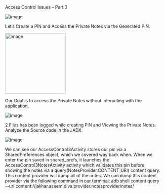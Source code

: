 Access Control Issues – Part 3

![image](https://github.com/SantoshKumarP1412/Android-Security/assets/140537888/6b763420-f08e-4823-871e-fd2c2f6ea430)


Let’s Create a PIN and Access the Private Notes via the Generated PIN.

<img width="196" alt="image" src="https://github.com/SantoshKumarP1412/Android-Security/assets/140537888/6f7654a8-a798-4254-84a0-5a6cb8c9d7d8">


Our Goal is to access the Private Notes without interacting with the application,

![image](https://github.com/SantoshKumarP1412/Android-Security/assets/140537888/71ff14c8-d249-4f96-aa01-a43059ac2152)


2 Files has been logged while creating PIN and Viewing the Private Notes. Analyze the Source code in the JADX.

![image](https://github.com/SantoshKumarP1412/Android-Security/assets/140537888/21f720de-42d8-4f69-bc7a-b730cefa7973)



We can see our AccessControl3Activity stores our pin via a SharedPreferences object, which we covered way back when. When we enter the pin saved in shared_prefs, it launches the AccessControl3NotesActivity activity which validates this pin before showing the notes via
a query(NotesProvider.CONTENT_URI) content query. This content provider will dump all of the notes.
We can dump this content provider via the following command in our terminal:
adb shell content query --uri content://jakhar.aseem.diva.provider.notesprovider/notes/
